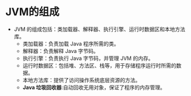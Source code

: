 # JVM的组成
- JVM 的组成包括：类加载器、解释器、执行引擎、运行时数据区和本地方法库。
	- 类加载器：负责加载 Java 程序所需的类。
	- 解释器：负责解释 Java 字节码。
	- 执行引擎：负责执行 Java 字节码，并管理 JVM 的内存。
	- 运行时数据区：包括堆、方法区、栈等，用于存储程序运行时所需的数据。
	- 本地方法库：提供了访问操作系统底层资源的方法。
	- **Java 垃圾回收器**:自动回收无用对象，保证了程序的内存管理。
